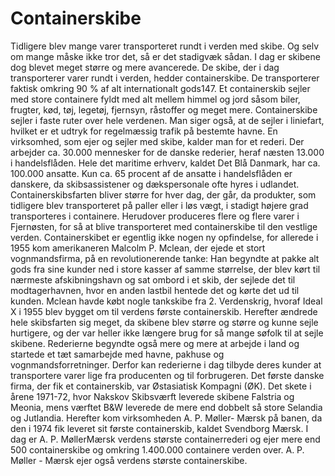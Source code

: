 # Containerskibe

Tidligere blev mange varer transporteret rundt i verden med skibe. Og selv om
mange måske ikke tror det, så er det stadigvæk sådan. I dag er skibene dog
blevet meget større og mere avancerede. De skibe, der i dag transporterer
varer rundt i verden, hedder containerskibe. De transporterer faktisk omkring
90 % af alt internationalt gods147.  Et containerskib sejler med store
containere fyldt med alt mellem himmel og jord såsom biler, frugter, kød, tøj,
legetøj, fjernsyn, råstoffer og meget mere. Containerskibe sejler i faste
ruter over hele verdenen.  Man siger også, at de sejler i liniefart, hvilket
er et udtryk for regelmæssig trafik på bestemte havne. En virksomhed, som ejer
og sejler med skibe, kalder man for et rederi.  Der arbejder ca. 30.000
mennesker for de danske rederier, heraf næsten 13.000 i handelsflåden. Hele
det maritime erhverv, kaldet Det Blå Danmark, har ca. 100.000 ansatte. Kun ca.
65 procent af de ansatte i handelsflåden er danskere, da skibsassistener og
dækspersonale ofte hyres i udlandet.  Containerskibsfarten bliver større for
hver dag, der går, da produkter, som tidligere blev transporteret på paller
eller i løs vægt, i stadigt højere grad transporteres i containere. Herudover
produceres flere og flere varer i Fjernøsten, for så at blive transporteret
med containerskibe til den vestlige verden.  Containerskibet er egentlig ikke
nogen ny opfindelse, for allerede i 1955 kom amerikaneren Malcolm P. Mclean,
der ejede et stort vognmandsfirma, på en revolutionerende tanke: Han begyndte
at pakke alt gods fra sine kunder ned i store kasser af samme størrelse, der
blev kørt til nærmeste afskibningshavn og sat ombord i et skib, der sejlede
det til modtagerhavnen, hvor en anden lastbil hentede det og kørte det ud til
kunden. Mclean havde købt nogle tankskibe fra 2. Verdenskrig, hvoraf Ideal X i
1955 blev bygget om til verdens første containerskib.  Herefter ændrede hele
skibsfarten sig meget, da skibene blev større og større og kunne sejle
hurtigere, og der var heller ikke længere brug for så mange søfolk til at
sejle skibene. Rederierne begyndte også mere og mere at arbejde i land og
startede et tæt samarbejde med havne, pakhuse og vognmandsforretninger. Derfor
kan rederierne i dag tilbyde deres kunder at transportere varer lige fra
producenten og til forbrugeren.  Det første danske firma, der fik et
containerskib, var Østasiatisk Kompagni (ØK). Det skete i årene 1971-72, hvor
Nakskov Skibsværft leverede skibene Falstria og Meonia, mens værftet B&W
leverede de mere end dobbelt så store Selandia og Jutlandia. Herefter kom
virksomheden A. P. Møller- Mærsk på banen, da den i 1974 fik leveret sit
første containerskib, kaldet Svendborg Mærsk. I dag er A. P. MøllerMærsk
verdens største containerrederi og ejer mere end 500 containerskibe og omkring
1.400.000 containere verden over. A. P.  Møller - Mærsk ejer også verdens
største containerskibe.
